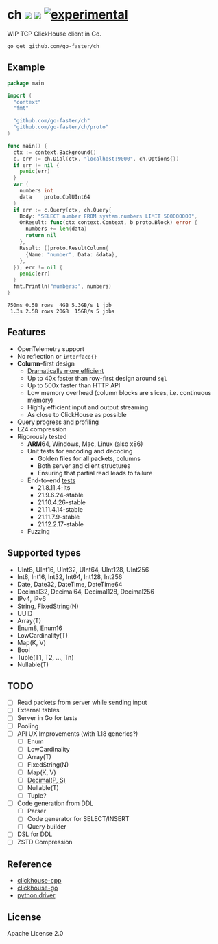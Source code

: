 # ch [![](https://img.shields.io/badge/go-pkg-00ADD8)](https://pkg.go.dev/github.com/go-faster/ch#section-documentation) [![](https://img.shields.io/codecov/c/github/go-faster/ch?label=cover)](https://codecov.io/gh/go-faster/ch) [![experimental](https://img.shields.io/badge/-experimental-blueviolet)](https://go-faster.org/docs/projects/status#experimental)

WIP TCP ClickHouse client in Go.

```console
go get github.com/go-faster/ch
```

## Example
```go
package main

import (
  "context"
  "fmt"

  "github.com/go-faster/ch"
  "github.com/go-faster/ch/proto"
)

func main() {
  ctx := context.Background()
  c, err := ch.Dial(ctx, "localhost:9000", ch.Options{})
  if err != nil {
    panic(err)
  }
  var (
    numbers int
    data    proto.ColUInt64
  )
  if err := c.Query(ctx, ch.Query{
    Body: "SELECT number FROM system.numbers LIMIT 500000000",
    OnResult: func(ctx context.Context, b proto.Block) error {
      numbers += len(data)
      return nil
    },
    Result: []proto.ResultColumn{
      {Name: "number", Data: &data},
    },
  }); err != nil {
    panic(err)
  }
  fmt.Println("numbers:", numbers)
}
```

```
750ms 0.5B rows  4GB 5.3GB/s 1 job
 1.3s 2.5B rows 20GB  15GB/s 5 jobs
```

## Features
* OpenTelemetry support
* No reflection or `interface{}`
* **Column**-first design
  * [Dramatically more efficient](https://github.com/go-faster/ch-bench)
  * Up to 40x faster than row-first design around `sql`
  * Up to 500x faster than HTTP API
  * Low memory overhead (column blocks are slices, i.e. continuous memory)
  * Highly efficient input and output streaming
  * As close to ClickHouse as possible
* Query progress and profiling
* LZ4 compression
* Rigorously tested
  * **ARM**64, Windows, Mac, Linux (also x86)
  * Unit tests for encoding and decoding
    * Golden files for all packets, columns
    * Both server and client structures
    * Ensuring that partial read leads to failure
  * End-to-end [tests](.github/workflows/e2e.yml)
    - 21.8.11.4-lts
    - 21.9.6.24-stable
    - 21.10.4.26-stable
    - 21.11.4.14-stable
    - 21.11.7.9-stable
    - 21.12.2.17-stable
  * Fuzzing

## Supported types
* UInt8, UInt16, UInt32, UInt64, UInt128, UInt256
* Int8, Int16, Int32, Int64, Int128, Int256
* Date, Date32, DateTime, DateTime64
* Decimal32, Decimal64, Decimal128, Decimal256
* IPv4, IPv6
* String, FixedString(N)
* UUID
* Array(T)
* Enum8, Enum16
* LowCardinality(T)
* Map(K, V)
* Bool
* Tuple(T1, T2, ..., Tn)
* Nullable(T)

## TODO
- [ ] Read packets from server while sending input
- [ ] External tables
- [ ] Server in Go for tests
- [ ] Pooling
- [ ] API UX Improvements (with 1.18 generics?)
    - [ ] Enum
    - [ ] LowCardinality
    - [ ] Array(T)
    - [ ] FixedString(N)
    - [ ] Map(K, V)
    - [ ] [Decimal(P, S)](https://clickhouse.com/docs/en/sql-reference/data-types/decimal/)
    - [ ] Nullable(T)
    - [ ] Tuple?
- [ ] Code generation from DDL
  - [ ] Parser
  - [ ] Code generator for SELECT/INSERT
  - [ ] Query builder
- [ ] DSL for DDL
- [ ] ZSTD Compression

## Reference

* [clickhouse-cpp](https://github.com/ClickHouse/clickhouse-cpp)
* [clickhouse-go](https://github.com/ClickHouse/clickhouse-go)
* [python driver](https://github.com/mymarilyn/clickhouse-driver)

## License
Apache License 2.0
